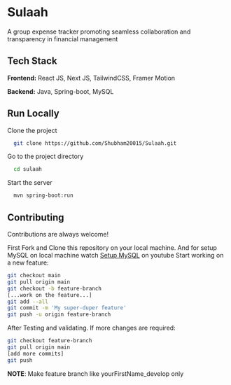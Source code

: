 # Sulaah
A group expense tracker promoting seamless collaboration and transparency in financial management


## Tech Stack

**Frontend:** React JS, Next JS, TailwindCSS, Framer Motion

**Backend:** Java, Spring-boot, MySQL


## Run Locally

Clone the project

```bash
  git clone https://github.com/Shubham20015/Sulaah.git
```

Go to the project directory

```bash
  cd sulaah
```

Start the server

```bash
  mvn spring-boot:run
```

## Contributing

Contributions are always welcome!

First Fork and Clone this repository on your local machine.
And for setup MySQL on local machine watch [Setup MySQL](https://www.youtube.com/watch?v=uj4OYk5nKCg) on youtube
Start working on a new feature:

```bash
git checkout main
git pull origin main
git checkout -b feature-branch
[...work on the feature...]
git add --all
git commit -m 'My super-duper feature'
git push -u origin feature-branch
```

After Testing and validating. If more changes are required:

```bash
git checkout feature-branch
git pull origin main
[add more commits]
git push
```
**NOTE**: Make feature branch like yourFirstName_develop only 
